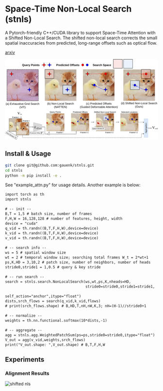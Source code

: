 # Space-Time Non-Local Search (stnls)

A Pytorch-friendly C++/CUDA library to support Space-Time Attention with a Shifted Non-Local Search. The shifted non-local search corrects the small spatial inaccuracies from predicted, long-range offsets such as optical flow.

[arxiv](https://arxiv.org/pdf/2309.16849.pdf)

![related works](https://github.com/gauenk/stnls/blob/master/figs/compare_search.png?raw=true)
![shifted nls](https://github.com/gauenk/stnls/blob/master/figs/shifted_nls.png?raw=true)


## Install & Usage

```bash
git clone git@github.com:gauenk/stnls.git
cd stnls
python -m pip install -e .
```

See "example_attn.py" for usage details. Another example is below:

```
import torch as th
import stnls

# -- init --
B,T = 1,5 # batch size, number of frames
F,H,W = 16,128,128 # number of features, height, width
device = "cuda"
q_vid = th.randn((B,T,F,H,W),device=device)
k_vid = th.randn((B,T,F,H,W),device=device)
v_vid = th.randn((B,T,F,H,W),device=device)

# -- search info --
ws = 5 # spatial window size
wt = 2 # temporal window size; searching total frames W_t = 2*wt+1
ps,K,HD = 3,10,2 # patch size, number of neighbors, number of heads
stride0,stride1 = 1,0.5 # query & key stride

# -- run search --
search = stnls.search.NonLocalSearch(ws,wt,ps,K,nheads=HD,
                                     stride0=stride0,stride1=stride1,
                                     self_action="anchor",itype="float")
dists,srch_flows = search(q_vid,k_vid,flows)
# print(srch_flows.shape) # B,HD,T,nH,nW,K,3; nH=(H-1)//stride0+1

# -- normalize --
weights = th.nn.functional.softmax(10*dists,-1)

# -- aggregate --
agg = stnls.agg.WeightedPatchSum(ps=ps,stride0=stride0,itype="float")
V_out = agg(v_vid,weights,srch_flows)
print("V_out.shape: ",V_out.shape) # B,T,F,H,W
```


## Experiments

### Alignment Results

![shifted nls](https://github.com/gauenk/stnls/blob/master/figs/align_grid.png?raw=true)



